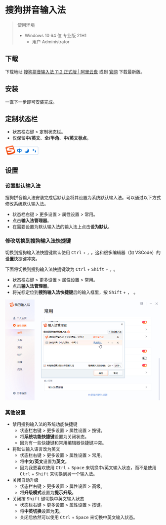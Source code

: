 # 搜狗拼音输入法

> 使用环境
>
> - Windows 10 64 位 专业版 21H1
>   - 用户 Administrator

## 下载

下载地址 [搜狗拼音输入法 11.2 正式版 | 阿里云盘](https://www.aliyundrive.com/s/8P2ZtPNuNob) 或到 [官网](https://pinyin.sogou.com/) 下载最新版。

## 安装

一直下一步即可安装完成。

## 定制状态栏

- 状态栏右键 > 定制状态栏。
- 仅保留**中/英文**、**全/半角**、**中/英文标点**。

![状态栏](./sougoupinyin/status-bar.png)

## 设置

### 设置默认输入法

搜狗拼音输入法安装完成后默认会将其设置为系统默认输入法。可以通过以下方式修改系统默认输入法。

- 状态栏右键 > 更多设置 > 属性设置 > 常用。
- 点击**输入法管理器**。
- 在需要设置为默认输入法的输入法上点击**设为默认**。

### 修改切换到搜狗输入法快捷键

切换到搜狗输入法快捷键默认使用 <kbd>Ctrl</kbd> + <kbd>,</kbd> ，这和很多编辑器（如 VSCode）的**设置**快捷键冲突。

下面将切换到搜狗输入法快捷键改为 <kbd>Ctrl</kbd> + <kbd>Shift</kbd> + <kbd>,</kbd> 。

- 状态栏右键 > 更多设置 > 属性设置 > 常用。
- 点击**输入法管理器**。
- 将光标定位到**搜狗输入法快捷键**后的输入框里，按 <kbd>Shift</kbd> + <kbd>, </kbd> 。

![设置默认输入法和切换到搜狗输入法快捷键](./sougoupinyin/set-default.png)

### 其他设置

- 禁用搜狗输入法的系统功能快捷键
  - 状态栏右键 > 更多设置 > 属性设置 > 按键。
  - 将**系统功能快捷键**设置为关闭状态。
  - 因为有一些快捷键和常用编辑器快捷键冲突。
- 将默认输入语言改为英文
  - 状态栏右键 > 更多设置 > 属性设置 > 常用。
  - 将**中文/英文**设置为**英文**。
  - 因为我更喜欢使用 <kbd>Ctrl</kbd> + <kbd>Space</kbd> 来切换中/英文输入状态，而不是使用 <kbd>Ctrl</kbd> + <kbd>Shift</kbd> 来切换到另一个输入法。
- 关闭自动升级
  - 状态栏右键 > 更多设置 > 属性设置 > 高级。
  - 将**升级模式**设置为**提示升级**。
- 关闭按 <kbd>Shift</kbd> 键切换中英文输入状态
  - 状态栏右键 > 更多设置 > 属性设置 > 按键。
  - 将**中英切换**设置为**无**。
  - 关闭后依然可以使用 <kbd>Ctrl</kbd> + <kbd>Space</kbd> 来切换中英文输入状态。
